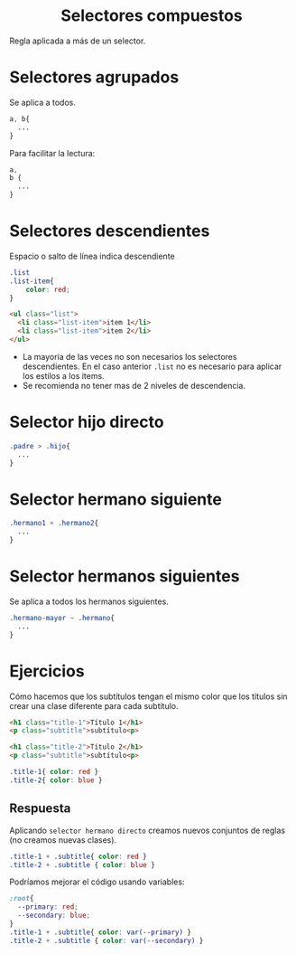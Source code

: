 <h1 align="center">Selectores compuestos</h1>

Regla aplicada a más de un selector.

# Selectores agrupados 
Se aplica a todos.
```css
a, b{
  ...
}
```
Para facilitar la lectura:
```css
a,
b {
  ...
}
```


# Selectores descendientes
Espacio o salto de línea indica descendiente
```css
.list
.list-item{
    color: red;
}
```
```html
<ul class="list">
  <li class="list-item">item 1</li>
  <li class="list-item">item 2</li>
</ul>
```
+ La mayoría de las veces no son necesarios los selectores descendientes. En el caso anterior `.list` no es necesario para aplicar los estilos a los items.
+ Se recomienda no tener mas de 2 niveles de descendencia.


# Selector hijo directo
```css
.padre > .hijo{
  ...
}
```

# Selector hermano siguiente
```css
.hermano1 + .hermano2{
  ...
}
```

# Selector hermanos siguientes
Se aplica a todos los hermanos siguientes.
```css
.hermano-mayor ~ .hermano{
  ...
}
```

# Ejercicios

Cómo hacemos que los subtítulos tengan el mismo color que los títulos sin crear una clase diferente para cada subtítulo.
```html
<h1 class="title-1">Título 1</h1>
<p class="subtitle">subtítulo<p>

<h1 class="title-2">Título 2</h1>
<p class="subtitle">subtítulo<p>
```

```css
.title-1{ color: red }
.title-2{ color: blue }
```
## Respuesta

Aplicando `selector hermano directo` creamos nuevos conjuntos de reglas (no creamos nuevas clases).
```css
.title-1 + .subtitle{ color: red }
.title-2 + .subtitle { color: blue }
```
Podríamos mejorar el código usando variables:
```css
:root{
  --primary: red;
  --secondary: blue;
}
.title-1 + .subtitle{ color: var(--primary) }
.title-2 + .subtitle { color: var(--secondary) }
```